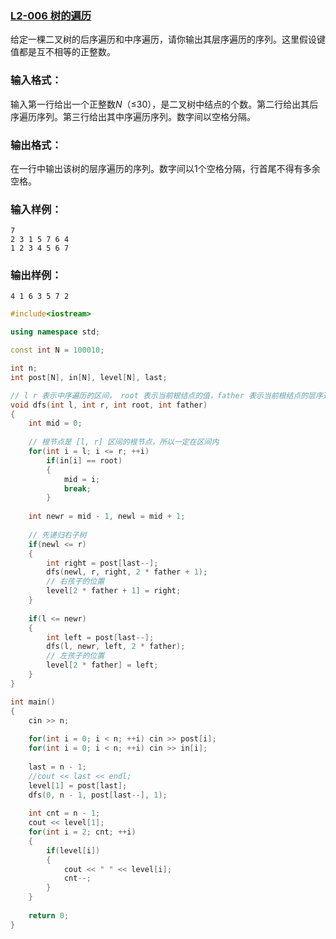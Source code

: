 ### [**L2-006 树的遍历**](https://pintia.cn/problem-sets/994805046380707840/problems/994805069361299456)



给定一棵二叉树的后序遍历和中序遍历，请你输出其层序遍历的序列。这里假设键值都是互不相等的正整数。

### 输入格式：

输入第一行给出一个正整数*N*（≤30），是二叉树中结点的个数。第二行给出其后序遍历序列。第三行给出其中序遍历序列。数字间以空格分隔。

### 输出格式：

在一行中输出该树的层序遍历的序列。数字间以1个空格分隔，行首尾不得有多余空格。

### 输入样例：

```in
7
2 3 1 5 7 6 4
1 2 3 4 5 6 7
```

### 输出样例：

```out
4 1 6 3 5 7 2
```



```cpp
#include<iostream>

using namespace std;

const int N = 100010;

int n;
int post[N], in[N], level[N], last;

// l r 表示中序遍历的区间， root 表示当前根结点的值，father 表示当前根结点的层序遍历在 level 数组中的下标
void dfs(int l, int r, int root, int father)
{
    int mid = 0;
    
    // 根节点是 [l, r] 区间的根节点，所以一定在区间内
    for(int i = l; i <= r; ++i)
        if(in[i] == root) 
        {
            mid = i;
            break;
        }
    
    int newr = mid - 1, newl = mid + 1;
    
    // 先递归右子树
    if(newl <= r)
    {
        int right = post[last--];
        dfs(newl, r, right, 2 * father + 1);
        // 右孩子的位置
        level[2 * father + 1] = right;
    }
    
    if(l <= newr)
    {
        int left = post[last--];
        dfs(l, newr, left, 2 * father);
        // 左孩子的位置
        level[2 * father] = left;
    }
}

int main()
{
    cin >> n;
    
    for(int i = 0; i < n; ++i) cin >> post[i];
    for(int i = 0; i < n; ++i) cin >> in[i];
    
    last = n - 1;
    //cout << last << endl;
    level[1] = post[last];
    dfs(0, n - 1, post[last--], 1);
    
    int cnt = n - 1;
    cout << level[1];
    for(int i = 2; cnt; ++i)
    {
        if(level[i]) 
        {
            cout << " " << level[i];
            cnt--;
        }
    }
    
    return 0;
}
```


